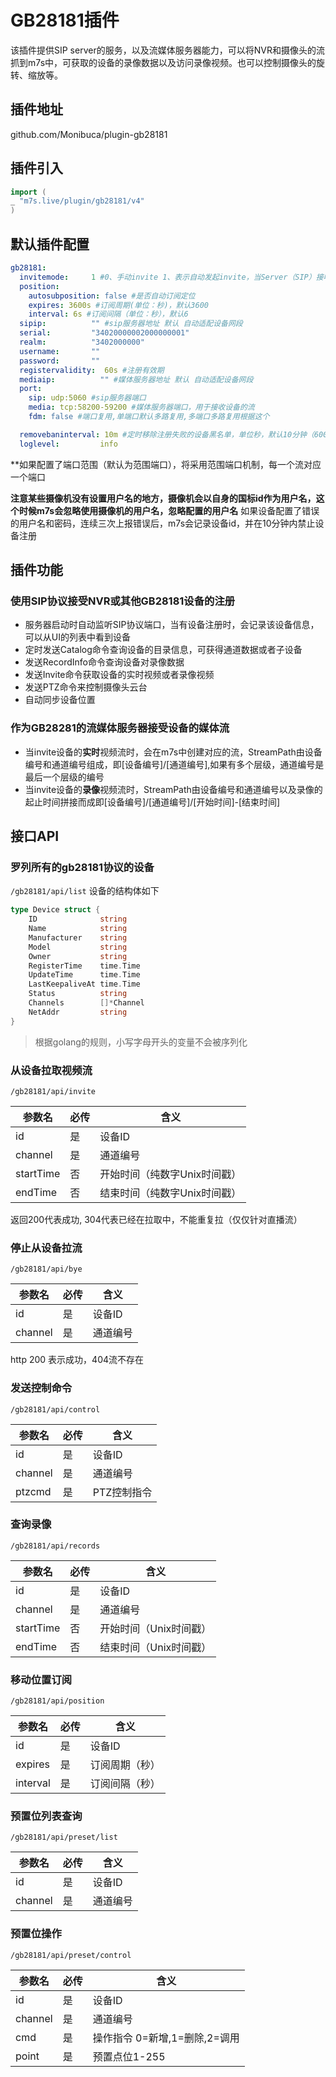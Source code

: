 # GB28181插件

该插件提供SIP server的服务，以及流媒体服务器能力，可以将NVR和摄像头的流抓到m7s中，可获取的设备的录像数据以及访问录像视频。也可以控制摄像头的旋转、缩放等。

## 插件地址

github.com/Monibuca/plugin-gb28181

## 插件引入

```go
import (
_ "m7s.live/plugin/gb28181/v4"
)
```

## 默认插件配置

```yaml
gb28181:
  invitemode:     1 #0、手动invite 1、表示自动发起invite，当Server（SIP）接收到设备信息时，立即向设备发送invite命令获取流,2、按需拉流，既等待订阅者触发
  position:
    autosubposition: false #是否自动订阅定位
    expires: 3600s #订阅周期(单位：秒)，默认3600
    interval: 6s #订阅间隔（单位：秒），默认6
  sipip:          "" #sip服务器地址 默认 自动适配设备网段
  serial:         "34020000002000000001"
  realm:          "3402000000"
  username:       ""
  password:       ""
  registervalidity:  60s #注册有效期
  mediaip:          "" #媒体服务器地址 默认 自动适配设备网段
  port:
    sip: udp:5060 #sip服务器端口
    media: tcp:58200-59200 #媒体服务器端口，用于接收设备的流
    fdm: false #端口复用,单端口默认多路复用,多端口多路复用根据这个

  removebaninterval: 10m #定时移除注册失败的设备黑名单，单位秒，默认10分钟（600秒）
  loglevel:         info
```

**如果配置了端口范围（默认为范围端口），将采用范围端口机制，每一个流对应一个端口

**注意某些摄像机没有设置用户名的地方，摄像机会以自身的国标id作为用户名，这个时候m7s会忽略使用摄像机的用户名，忽略配置的用户名**
如果设备配置了错误的用户名和密码，连续三次上报错误后，m7s会记录设备id，并在10分钟内禁止设备注册

## 插件功能

### 使用SIP协议接受NVR或其他GB28181设备的注册

- 服务器启动时自动监听SIP协议端口，当有设备注册时，会记录该设备信息，可以从UI的列表中看到设备
- 定时发送Catalog命令查询设备的目录信息，可获得通道数据或者子设备
- 发送RecordInfo命令查询设备对录像数据
- 发送Invite命令获取设备的实时视频或者录像视频
- 发送PTZ命令来控制摄像头云台
- 自动同步设备位置

### 作为GB28281的流媒体服务器接受设备的媒体流

- 当invite设备的**实时**视频流时，会在m7s中创建对应的流，StreamPath由设备编号和通道编号组成，即[设备编号]/[通道编号],如果有多个层级，通道编号是最后一个层级的编号
- 当invite设备的**录像**视频流时，StreamPath由设备编号和通道编号以及录像的起止时间拼接而成即[设备编号]/[通道编号]/[开始时间]-[结束时间]

## 接口API

### 罗列所有的gb28181协议的设备

`/gb28181/api/list`
设备的结构体如下

```go
type Device struct {
	ID              string
	Name            string
	Manufacturer    string
	Model           string
	Owner           string
	RegisterTime    time.Time
	UpdateTime      time.Time
	LastKeepaliveAt time.Time
	Status          string
	Channels        []*Channel
	NetAddr         string
}
```

> 根据golang的规则，小写字母开头的变量不会被序列化

### 从设备拉取视频流

`/gb28181/api/invite`

| 参数名    | 必传 | 含义                         |
| --------- | ---- | ---------------------------- |
| id        | 是   | 设备ID                       |
| channel   | 是   | 通道编号                     |
| startTime | 否   | 开始时间（纯数字Unix时间戳） |
| endTime   | 否   | 结束时间（纯数字Unix时间戳） |

返回200代表成功, 304代表已经在拉取中，不能重复拉（仅仅针对直播流）

### 停止从设备拉流

`/gb28181/api/bye`

| 参数名  | 必传 | 含义     |
| ------- | ---- | -------- |
| id      | 是   | 设备ID   |
| channel | 是   | 通道编号 |

http 200 表示成功，404流不存在

### 发送控制命令

`/gb28181/api/control`

| 参数名  | 必传 | 含义        |
| ------- | ---- | ----------- |
| id      | 是   | 设备ID      |
| channel | 是   | 通道编号    |
| ptzcmd  | 是   | PTZ控制指令 |

### 查询录像

`/gb28181/api/records`

| 参数名    | 必传 | 含义                                         |
| --------- | ---- | -------------------------------------------- |
| id        | 是   | 设备ID                                       |
| channel   | 是   | 通道编号                                     |
| startTime | 否   | 开始时间（Unix时间戳） |
| endTime   | 否   | 结束时间（Unix时间戳）                   |

### 移动位置订阅

`/gb28181/api/position`

| 参数名   | 必传 | 含义           |
| -------- | ---- | -------------- |
| id       | 是   | 设备ID         |
| expires  | 是   | 订阅周期（秒） |
| interval | 是   | 订阅间隔（秒） |

### 预置位列表查询

`/gb28181/api/preset/list`

| 参数名   | 必传 | 含义           |
| -------- | ---- | -------------- |
| id       | 是   | 设备ID         |
| channel   | 是   | 通道编号                                     |


### 预置位操作

`/gb28181/api/preset/control`

| 参数名   | 必传 | 含义                  |
| -------- | ---- |---------------------|
| id       | 是   | 设备ID                |
| channel   | 是   | 通道编号                |
| cmd | 是   | 操作指令 0=新增,1=删除,2=调用 |
| point | 是   | 预置点位1-255           |
